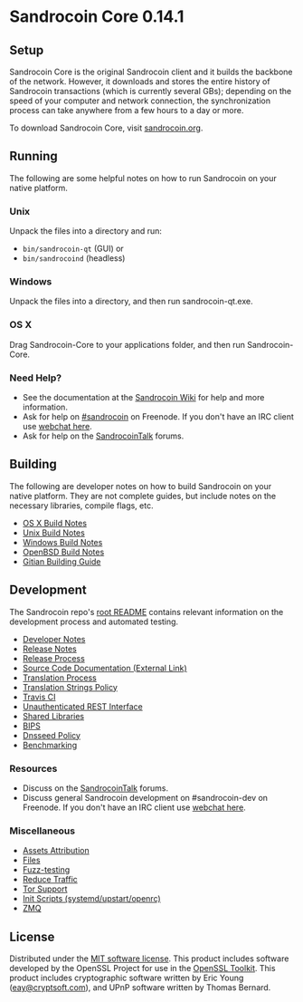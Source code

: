 Sandrocoin Core 0.14.1
=====================

Setup
---------------------
Sandrocoin Core is the original Sandrocoin client and it builds the backbone of the network. However, it downloads and stores the entire history of Sandrocoin transactions (which is currently several GBs); depending on the speed of your computer and network connection, the synchronization process can take anywhere from a few hours to a day or more.

To download Sandrocoin Core, visit [sandrocoin.org](https://sandrocoin.org).

Running
---------------------
The following are some helpful notes on how to run Sandrocoin on your native platform.

### Unix

Unpack the files into a directory and run:

- `bin/sandrocoin-qt` (GUI) or
- `bin/sandrocoind` (headless)

### Windows

Unpack the files into a directory, and then run sandrocoin-qt.exe.

### OS X

Drag Sandrocoin-Core to your applications folder, and then run Sandrocoin-Core.

### Need Help?

* See the documentation at the [Sandrocoin Wiki](https://sandrocoin.info/)
for help and more information.
* Ask for help on [#sandrocoin](http://webchat.freenode.net?channels=sandrocoin) on Freenode. If you don't have an IRC client use [webchat here](http://webchat.freenode.net?channels=sandrocoin).
* Ask for help on the [SandrocoinTalk](https://sandrocointalk.io/) forums.

Building
---------------------
The following are developer notes on how to build Sandrocoin on your native platform. They are not complete guides, but include notes on the necessary libraries, compile flags, etc.

- [OS X Build Notes](build-osx.md)
- [Unix Build Notes](build-unix.md)
- [Windows Build Notes](build-windows.md)
- [OpenBSD Build Notes](build-openbsd.md)
- [Gitian Building Guide](gitian-building.md)

Development
---------------------
The Sandrocoin repo's [root README](/README.md) contains relevant information on the development process and automated testing.

- [Developer Notes](developer-notes.md)
- [Release Notes](release-notes.md)
- [Release Process](release-process.md)
- [Source Code Documentation (External Link)](https://dev.visucore.com/sandrocoin/doxygen/)
- [Translation Process](translation_process.md)
- [Translation Strings Policy](translation_strings_policy.md)
- [Travis CI](travis-ci.md)
- [Unauthenticated REST Interface](REST-interface.md)
- [Shared Libraries](shared-libraries.md)
- [BIPS](bips.md)
- [Dnsseed Policy](dnsseed-policy.md)
- [Benchmarking](benchmarking.md)

### Resources
* Discuss on the [SandrocoinTalk](https://sandrocointalk.io/) forums.
* Discuss general Sandrocoin development on #sandrocoin-dev on Freenode. If you don't have an IRC client use [webchat here](http://webchat.freenode.net/?channels=sandrocoin-dev).

### Miscellaneous
- [Assets Attribution](assets-attribution.md)
- [Files](files.md)
- [Fuzz-testing](fuzzing.md)
- [Reduce Traffic](reduce-traffic.md)
- [Tor Support](tor.md)
- [Init Scripts (systemd/upstart/openrc)](init.md)
- [ZMQ](zmq.md)

License
---------------------
Distributed under the [MIT software license](/COPYING).
This product includes software developed by the OpenSSL Project for use in the [OpenSSL Toolkit](https://www.openssl.org/). This product includes
cryptographic software written by Eric Young ([eay@cryptsoft.com](mailto:eay@cryptsoft.com)), and UPnP software written by Thomas Bernard.
